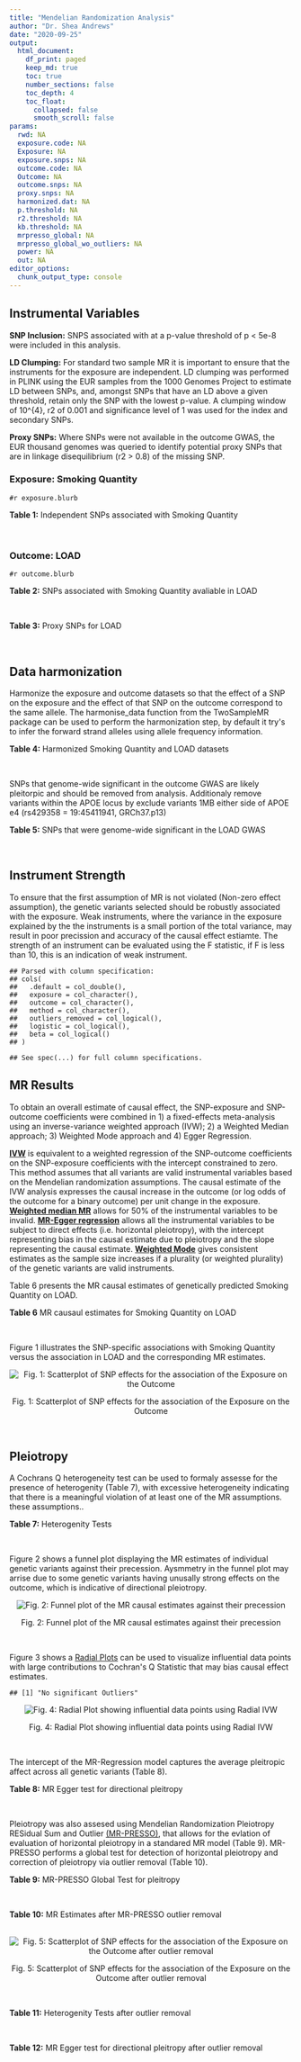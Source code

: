 ```yaml
---
title: "Mendelian Randomization Analysis"
author: "Dr. Shea Andrews"
date: "2020-09-25"
output:
  html_document:
    df_print: paged
    keep_md: true
    toc: true
    number_sections: false
    toc_depth: 4
    toc_float:
      collapsed: false
      smooth_scroll: false
params:
  rwd: NA
  exposure.code: NA
  Exposure: NA
  exposure.snps: NA
  outcome.code: NA
  Outcome: NA
  outcome.snps: NA
  proxy.snps: NA
  harmonized.dat: NA
  p.threshold: NA
  r2.threshold: NA
  kb.threshold: NA
  mrpresso_global: NA
  mrpresso_global_wo_outliers: NA
  power: NA
  out: NA
editor_options:
  chunk_output_type: console
---
```







## Instrumental Variables
**SNP Inclusion:** SNPS associated with at a p-value threshold of p < 5e-8 were included in this analysis.
<br>

**LD Clumping:** For standard two sample MR it is important to ensure that the instruments for the exposure are independent. LD clumping was performed in PLINK using the EUR samples from the 1000 Genomes Project to estimate LD between SNPs, and, amongst SNPs that have an LD above a given threshold, retain only the SNP with the lowest p-value. A clumping window of 10^{4}, r2 of 0.001 and significance level of 1 was used for the index and secondary SNPs.
<br>

**Proxy SNPs:** Where SNPs were not available in the outcome GWAS, the EUR thousand genomes was queried to identify potential proxy SNPs that are in linkage disequilibrium (r2 > 0.8) of the missing SNP.
<br>

### Exposure: Smoking Quantity
`#r exposure.blurb`
<br>

**Table 1:** Independent SNPs associated with Smoking Quantity
<div data-pagedtable="false">
  <script data-pagedtable-source type="application/json">
{"columns":[{"label":["SNP"],"name":[1],"type":["chr"],"align":["left"]},{"label":["CHROM"],"name":[2],"type":["dbl"],"align":["right"]},{"label":["POS"],"name":[3],"type":["dbl"],"align":["right"]},{"label":["REF"],"name":[4],"type":["chr"],"align":["left"]},{"label":["ALT"],"name":[5],"type":["chr"],"align":["left"]},{"label":["AF"],"name":[6],"type":["dbl"],"align":["right"]},{"label":["BETA"],"name":[7],"type":["dbl"],"align":["right"]},{"label":["SE"],"name":[8],"type":["dbl"],"align":["right"]},{"label":["Z"],"name":[9],"type":["dbl"],"align":["right"]},{"label":["P"],"name":[10],"type":["dbl"],"align":["right"]},{"label":["N"],"name":[11],"type":["dbl"],"align":["right"]},{"label":["TRAIT"],"name":[12],"type":["chr"],"align":["left"]}],"data":[{"1":"rs6663484","2":"1","3":"33878554","4":"T","5":"G","6":"0.3572470","7":"0.009431570","8":"0.001715454","9":"5.498","10":"3.843e-08","11":"335394","12":"Cigarettes_Per_Day"},{"1":"rs11264100","2":"1","3":"35591626","4":"A","5":"G","6":"0.8814240","7":"-0.010396900","8":"0.001714250","9":"-6.065","10":"1.323e-09","11":"335394","12":"Cigarettes_Per_Day"},{"1":"rs2072659","2":"1","3":"154548521","4":"C","5":"G","6":"0.1007260","7":"-0.012620500","8":"0.001711486","9":"-7.374","10":"1.659e-13","11":"335394","12":"Cigarettes_Per_Day"},{"1":"rs34973462","2":"1","3":"175993820","4":"C","5":"T","6":"0.4145770","7":"0.010078692","8":"0.001714646","9":"5.878","10":"4.157e-09","11":"335394","12":"Cigarettes_Per_Day"},{"1":"rs7599488","2":"2","3":"60718347","4":"C","5":"T","6":"0.4428680","7":"0.009946318","8":"0.001709871","9":"5.817","10":"5.974e-09","11":"337334","12":"Cigarettes_Per_Day"},{"1":"rs78408772","2":"2","3":"62710608","4":"C","5":"T","6":"0.0813701","7":"-0.009453846","8":"0.001710484","9":"-5.527","10":"3.250e-08","11":"337334","12":"Cigarettes_Per_Day"},{"1":"rs10204824","2":"2","3":"148372720","4":"A","5":"G","6":"0.5798550","7":"-0.012300300","8":"0.001706952","9":"-7.206","10":"5.754e-13","11":"337334","12":"Cigarettes_Per_Day"},{"1":"rs2084533","2":"3","3":"16872929","4":"C","5":"T","6":"0.3500730","7":"0.010643680","8":"0.001709005","9":"6.228","10":"4.718e-10","11":"337334","12":"Cigarettes_Per_Day"},{"1":"rs7431710","2":"3","3":"48935583","4":"G","5":"A","6":"0.6480000","7":"-0.012329218","8":"0.001711441","9":"-7.204","10":"5.832e-13","11":"335553","12":"Cigarettes_Per_Day"},{"1":"rs58889493","2":"3","3":"85622699","4":"T","5":"A","6":"0.6837700","7":"0.009410614","8":"0.001715074","9":"5.487","10":"4.095e-08","11":"335553","12":"Cigarettes_Per_Day"},{"1":"rs699165","2":"3","3":"136224697","4":"A","5":"G","6":"0.8056560","7":"0.009942930","8":"0.001709877","9":"5.815","10":"6.079e-09","11":"337334","12":"Cigarettes_Per_Day"},{"1":"rs28813180","2":"3","3":"158083918","4":"G","5":"A","6":"0.5027290","7":"-0.011008200","8":"0.001708552","9":"-6.443","10":"1.169e-10","11":"337334","12":"Cigarettes_Per_Day"},{"1":"rs1024323","2":"4","3":"3006043","4":"C","5":"T","6":"0.4675490","7":"-0.009949721","8":"0.001709868","9":"-5.819","10":"5.926e-09","11":"337334","12":"Cigarettes_Per_Day"},{"1":"rs11940255","2":"4","3":"67086288","4":"G","5":"A","6":"0.6773900","7":"-0.010943792","8":"0.001708633","9":"-6.405","10":"1.504e-10","11":"337334","12":"Cigarettes_Per_Day"},{"1":"rs10018253","2":"4","3":"67961464","4":"A","5":"C","6":"0.3268620","7":"0.022056800","8":"0.003634931","9":"6.068","10":"1.295e-09","11":"73380","12":"Cigarettes_Per_Day"},{"1":"rs7766641","2":"6","3":"26184102","4":"G","5":"A","6":"0.3434330","7":"-0.010904588","8":"0.001713211","9":"-6.365","10":"1.954e-10","11":"335553","12":"Cigarettes_Per_Day"},{"1":"rs215600","2":"7","3":"32333642","4":"G","5":"A","6":"0.6815510","7":"-0.016194228","8":"0.001702147","9":"-9.514","10":"1.829e-21","11":"337334","12":"Cigarettes_Per_Day"},{"1":"rs62447179","2":"7","3":"50339609","4":"G","5":"A","6":"0.3121600","7":"-0.009971783","8":"0.001709839","9":"-5.832","10":"5.466e-09","11":"337334","12":"Cigarettes_Per_Day"},{"1":"rs2741351","2":"8","3":"27418040","4":"A","5":"C","6":"0.8433190","7":"0.011704500","8":"0.001707690","9":"6.854","10":"7.189e-12","11":"337334","12":"Cigarettes_Per_Day"},{"1":"rs4236926","2":"8","3":"42578059","4":"T","5":"G","6":"0.7646630","7":"0.020466200","8":"0.001696893","9":"12.061","10":"1.700e-33","11":"337334","12":"Cigarettes_Per_Day"},{"1":"rs790564","2":"8","3":"64604218","4":"A","5":"C","6":"0.7583510","7":"-0.011035300","8":"0.001708519","9":"-6.459","10":"1.055e-10","11":"337334","12":"Cigarettes_Per_Day"},{"1":"rs112151537","2":"9","3":"136455785","4":"C","5":"T","6":"0.0419238","7":"0.012560790","8":"0.001706629","9":"7.360","10":"1.833e-13","11":"337334","12":"Cigarettes_Per_Day"},{"1":"rs3025383","2":"9","3":"136502369","4":"T","5":"C","6":"0.1737550","7":"-0.017286900","8":"0.001700802","9":"-10.164","10":"2.856e-24","11":"337334","12":"Cigarettes_Per_Day"},{"1":"rs11186852","2":"10","3":"93962124","4":"T","5":"C","6":"0.2589970","7":"0.009375700","8":"0.001710582","9":"5.481","10":"4.225e-08","11":"337334","12":"Cigarettes_Per_Day"},{"1":"rs7951365","2":"11","3":"16377044","4":"T","5":"C","6":"0.2905450","7":"0.011608000","8":"0.001707809","9":"6.797","10":"1.066e-11","11":"337334","12":"Cigarettes_Per_Day"},{"1":"rs10742683","2":"11","3":"43667625","4":"G","5":"A","6":"0.4711050","7":"-0.009435166","8":"0.001710509","9":"-5.516","10":"3.470e-08","11":"337334","12":"Cigarettes_Per_Day"},{"1":"rs113001570","2":"11","3":"46737412","4":"A","5":"T","6":"0.0538378","7":"0.010525000","8":"0.001709153","9":"6.158","10":"7.383e-10","11":"337334","12":"Cigarettes_Per_Day"},{"1":"rs7125588","2":"11","3":"113436072","4":"A","5":"G","6":"0.3864800","7":"-0.011853500","8":"0.001707506","9":"-6.942","10":"3.875e-12","11":"337334","12":"Cigarettes_Per_Day"},{"1":"rs11846838","2":"14","3":"104184737","4":"G","5":"A","6":"0.3943150","7":"0.010082117","8":"0.001709703","9":"5.897","10":"3.700e-09","11":"337334","12":"Cigarettes_Per_Day"},{"1":"rs632811","2":"15","3":"59155050","4":"A","5":"G","6":"0.3428420","7":"-0.011826700","8":"0.001832742","9":"-6.453","10":"1.097e-10","11":"292829","12":"Cigarettes_Per_Day"},{"1":"rs10519203","2":"15","3":"78814046","4":"G","5":"A","6":"0.6650290","7":"-0.060766535","8":"0.001663652","9":"-36.526","10":"4.310e-292","11":"330721","12":"Cigarettes_Per_Day"},{"1":"rs4887093","2":"15","3":"79043853","4":"C","5":"G","6":"0.3424310","7":"-0.030542300","8":"0.003612337","9":"-8.455","10":"2.780e-17","11":"73380","12":"Cigarettes_Per_Day"},{"1":"rs182317","2":"15","3":"89943601","4":"G","5":"T","6":"0.3247800","7":"-0.010572371","8":"0.001726101","9":"-6.125","10":"9.082e-10","11":"330721","12":"Cigarettes_Per_Day"},{"1":"rs1592485","2":"16","3":"52093549","4":"C","5":"A","6":"0.6552290","7":"-0.011163824","8":"0.001713294","9":"-6.516","10":"7.210e-11","11":"335394","12":"Cigarettes_Per_Day"},{"1":"rs12924872","2":"16","3":"69552215","4":"C","5":"T","6":"0.4650860","7":"-0.009492899","8":"0.001715378","9":"-5.534","10":"3.130e-08","11":"335394","12":"Cigarettes_Per_Day"},{"1":"rs258321","2":"16","3":"89756473","4":"A","5":"G","6":"0.3990170","7":"0.011058400","8":"0.001713425","9":"6.454","10":"1.086e-10","11":"335394","12":"Cigarettes_Per_Day"},{"1":"rs4485470","2":"18","3":"62125063","4":"G","5":"A","6":"0.6147690","7":"-0.010643685","8":"0.001709005","9":"-6.228","10":"4.729e-10","11":"337334","12":"Cigarettes_Per_Day"},{"1":"rs59208569","2":"19","3":"4044424","4":"G","5":"C","6":"0.8391680","7":"0.010931927","8":"0.001708648","9":"6.398","10":"1.576e-10","11":"337334","12":"Cigarettes_Per_Day"},{"1":"rs34406232","2":"19","3":"41305530","4":"C","5":"A","6":"0.0251468","7":"-0.016630341","8":"0.001718543","9":"-9.677","10":"3.793e-22","11":"330721","12":"Cigarettes_Per_Day"},{"1":"rs56113850","2":"19","3":"41353107","4":"T","5":"C","6":"0.5750370","7":"0.036126600","8":"0.001694336","9":"21.322","10":"7.140e-101","11":"330721","12":"Cigarettes_Per_Day"},{"1":"rs117875279","2":"19","3":"41498715","4":"G","5":"A","6":"0.0172289","7":"-0.010721377","8":"0.001725914","9":"-6.212","10":"5.230e-10","11":"330721","12":"Cigarettes_Per_Day"},{"1":"rs6078373","2":"20","3":"11863500","4":"G","5":"A","6":"0.4282090","7":"0.011213272","8":"0.001708299","9":"6.564","10":"5.243e-11","11":"337334","12":"Cigarettes_Per_Day"},{"1":"rs1737894","2":"20","3":"31054702","4":"C","5":"G","6":"0.4553280","7":"0.011746800","8":"0.001707638","9":"6.879","10":"6.042e-12","11":"337334","12":"Cigarettes_Per_Day"},{"1":"rs2273500","2":"20","3":"61986949","4":"T","5":"C","6":"0.1678790","7":"0.018190100","8":"0.001699691","9":"10.702","10":"9.928e-27","11":"337334","12":"Cigarettes_Per_Day"},{"1":"rs7281463","2":"21","3":"40520783","4":"A","5":"C","6":"0.3389620","7":"0.009589740","8":"0.001710316","9":"5.607","10":"2.061e-08","11":"337334","12":"Cigarettes_Per_Day"}],"options":{"columns":{"min":{},"max":[10]},"rows":{"min":[10],"max":[10]},"pages":{}}}
  </script>
</div>
<br>

### Outcome: LOAD
`#r outcome.blurb`
<br>

**Table 2:** SNPs associated with Smoking Quantity avaliable in LOAD
<div data-pagedtable="false">
  <script data-pagedtable-source type="application/json">
{"columns":[{"label":["SNP"],"name":[1],"type":["chr"],"align":["left"]},{"label":["CHROM"],"name":[2],"type":["dbl"],"align":["right"]},{"label":["POS"],"name":[3],"type":["dbl"],"align":["right"]},{"label":["REF"],"name":[4],"type":["chr"],"align":["left"]},{"label":["ALT"],"name":[5],"type":["chr"],"align":["left"]},{"label":["AF"],"name":[6],"type":["dbl"],"align":["right"]},{"label":["BETA"],"name":[7],"type":["dbl"],"align":["right"]},{"label":["SE"],"name":[8],"type":["dbl"],"align":["right"]},{"label":["Z"],"name":[9],"type":["dbl"],"align":["right"]},{"label":["P"],"name":[10],"type":["dbl"],"align":["right"]},{"label":["N"],"name":[11],"type":["dbl"],"align":["right"]},{"label":["TRAIT"],"name":[12],"type":["chr"],"align":["left"]}],"data":[{"1":"rs6663484","2":"1","3":"33878554","4":"T","5":"G","6":"0.3545","7":"-0.0101","8":"0.0150","9":"-0.673333000","10":"0.501100","11":"63926","12":"LOAD"},{"1":"rs11264100","2":"1","3":"35591626","4":"A","5":"G","6":"0.8847","7":"-0.0249","8":"0.0231","9":"-1.077920000","10":"0.280700","11":"63926","12":"LOAD"},{"1":"rs2072659","2":"1","3":"154548521","4":"C","5":"G","6":"0.1079","7":"0.0125","8":"0.0284","9":"0.440141000","10":"0.659900","11":"63926","12":"LOAD"},{"1":"rs34973462","2":"1","3":"175993820","4":"C","5":"T","6":"0.3434","7":"0.0007","8":"0.0151","9":"0.046357616","10":"0.964800","11":"63926","12":"LOAD"},{"1":"rs7599488","2":"2","3":"60718347","4":"C","5":"T","6":"0.4192","7":"0.0171","8":"0.0145","9":"1.179310345","10":"0.240700","11":"63926","12":"LOAD"},{"1":"rs78408772","2":"2","3":"62710608","4":"C","5":"T","6":"0.1109","7":"-0.0024","8":"0.0242","9":"-0.099173554","10":"0.921800","11":"63926","12":"LOAD"},{"1":"rs10204824","2":"2","3":"148372720","4":"A","5":"G","6":"0.6672","7":"-0.0137","8":"0.0156","9":"-0.878205000","10":"0.378400","11":"63926","12":"LOAD"},{"1":"rs2084533","2":"3","3":"16872929","4":"C","5":"T","6":"0.3114","7":"-0.0115","8":"0.0154","9":"-0.746753247","10":"0.453800","11":"63926","12":"LOAD"},{"1":"rs7431710","2":"3","3":"48935583","4":"G","5":"A","6":"0.6472","7":"0.0059","8":"0.0149","9":"0.395973154","10":"0.692300","11":"63926","12":"LOAD"},{"1":"rs58889493","2":"3","3":"85622699","4":"T","5":"A","6":"0.6166","7":"-0.0204","8":"0.0146","9":"-1.397260274","10":"0.161000","11":"63926","12":"LOAD"},{"1":"rs699165","2":"3","3":"136224697","4":"A","5":"G","6":"0.7273","7":"-0.0277","8":"0.0164","9":"-1.689020000","10":"0.090850","11":"63926","12":"LOAD"},{"1":"rs28813180","2":"3","3":"158083918","4":"G","5":"A","6":"0.5013","7":"-0.0012","8":"0.0142","9":"-0.084507042","10":"0.933600","11":"63926","12":"LOAD"},{"1":"rs1024323","2":"4","3":"3006043","4":"C","5":"T","6":"0.3763","7":"-0.0163","8":"0.0147","9":"-1.108843537","10":"0.267600","11":"63926","12":"LOAD"},{"1":"rs11940255","2":"4","3":"67086288","4":"G","5":"A","6":"0.6980","7":"-0.0103","8":"0.0156","9":"-0.660256410","10":"0.511200","11":"63926","12":"LOAD"},{"1":"rs10018253","2":"4","3":"67961464","4":"A","5":"C","6":"0.2557","7":"-0.0087","8":"0.0162","9":"-0.537037000","10":"0.591100","11":"63926","12":"LOAD"},{"1":"rs7766641","2":"6","3":"26184102","4":"G","5":"A","6":"0.2836","7":"-0.0163","8":"0.0159","9":"-1.025157233","10":"0.305500","11":"63926","12":"LOAD"},{"1":"rs215600","2":"7","3":"32333642","4":"G","5":"A","6":"0.6430","7":"-0.0282","8":"0.0148","9":"-1.905405405","10":"0.057270","11":"63926","12":"LOAD"},{"1":"rs62447179","2":"7","3":"50339609","4":"G","5":"A","6":"0.2942","7":"-0.0106","8":"0.0158","9":"-0.670886076","10":"0.504600","11":"63926","12":"LOAD"},{"1":"rs2741351","2":"8","3":"27418040","4":"A","5":"C","6":"0.8304","7":"0.0390","8":"0.0195","9":"2.000000000","10":"0.045750","11":"63926","12":"LOAD"},{"1":"rs4236926","2":"8","3":"42578059","4":"T","5":"G","6":"0.7695","7":"-0.0008","8":"0.0172","9":"-0.046511600","10":"0.961100","11":"63926","12":"LOAD"},{"1":"rs790564","2":"8","3":"64604218","4":"A","5":"C","6":"0.7241","7":"0.0116","8":"0.0161","9":"0.720497000","10":"0.471500","11":"63926","12":"LOAD"},{"1":"rs112151537","2":"9","3":"136455785","4":"C","5":"T","6":"0.0514","7":"-0.0044","8":"0.0405","9":"-0.108641975","10":"0.912800","11":"63926","12":"LOAD"},{"1":"rs3025383","2":"9","3":"136502369","4":"T","5":"C","6":"0.1827","7":"-0.0241","8":"0.0189","9":"-1.275130000","10":"0.201300","11":"63926","12":"LOAD"},{"1":"rs11186852","2":"10","3":"93962124","4":"T","5":"C","6":"0.2886","7":"-0.0175","8":"0.0158","9":"-1.107590000","10":"0.268900","11":"63926","12":"LOAD"},{"1":"rs7951365","2":"11","3":"16377044","4":"T","5":"C","6":"0.3242","7":"0.0187","8":"0.0153","9":"1.222220000","10":"0.224000","11":"63926","12":"LOAD"},{"1":"rs10742683","2":"11","3":"43667625","4":"G","5":"A","6":"0.4127","7":"-0.0274","8":"0.0145","9":"-1.889655172","10":"0.059820","11":"63926","12":"LOAD"},{"1":"rs113001570","2":"11","3":"46737412","4":"A","5":"T","6":"0.0593","7":"-0.0575","8":"0.0315","9":"-1.825400000","10":"0.067930","11":"63926","12":"LOAD"},{"1":"rs7125588","2":"11","3":"113436072","4":"A","5":"G","6":"0.4402","7":"0.0076","8":"0.0143","9":"0.531469000","10":"0.593900","11":"63926","12":"LOAD"},{"1":"rs11846838","2":"14","3":"104184737","4":"G","5":"A","6":"0.3134","7":"0.0024","8":"0.0157","9":"0.152866242","10":"0.879800","11":"63926","12":"LOAD"},{"1":"rs632811","2":"15","3":"59155050","4":"A","5":"G","6":"0.3225","7":"-0.0440","8":"0.0155","9":"-2.838710000","10":"0.004419","11":"63926","12":"LOAD"},{"1":"rs10519203","2":"15","3":"78814046","4":"G","5":"A","6":"0.6561","7":"0.0351","8":"0.0150","9":"2.340000000","10":"0.019670","11":"63926","12":"LOAD"},{"1":"rs4887093","2":"15","3":"79043853","4":"C","5":"T","6":"0.9699","7":"-0.0758","8":"0.0668","9":"-1.134730539","10":"0.256900","11":"63926","12":"LOAD"},{"1":"rs182317","2":"15","3":"89943601","4":"G","5":"T","6":"0.3461","7":"-0.0029","8":"0.0156","9":"-0.185897436","10":"0.849700","11":"63926","12":"LOAD"},{"1":"rs1592485","2":"16","3":"52093549","4":"C","5":"A","6":"0.6122","7":"-0.0131","8":"0.0149","9":"-0.879194631","10":"0.377900","11":"63926","12":"LOAD"},{"1":"rs12924872","2":"16","3":"69552215","4":"C","5":"T","6":"0.4669","7":"-0.0020","8":"0.0145","9":"-0.137931034","10":"0.888500","11":"63926","12":"LOAD"},{"1":"rs258321","2":"16","3":"89756473","4":"A","5":"G","6":"0.4560","7":"-0.0001","8":"0.0146","9":"-0.006849320","10":"0.994100","11":"63926","12":"LOAD"},{"1":"rs4485470","2":"18","3":"62125063","4":"G","5":"A","6":"0.5806","7":"-0.0222","8":"0.0147","9":"-1.510204082","10":"0.131600","11":"63926","12":"LOAD"},{"1":"rs59208569","2":"19","3":"4044424","4":"G","5":"C","6":"0.8254","7":"-0.0145","8":"0.0204","9":"-0.710784314","10":"0.479600","11":"63926","12":"LOAD"},{"1":"rs34406232","2":"19","3":"41305530","4":"C","5":"A","6":"0.0254","7":"0.0001","8":"0.0463","9":"0.002159827","10":"0.997700","11":"63926","12":"LOAD"},{"1":"rs56113850","2":"19","3":"41353107","4":"T","5":"C","6":"0.5633","7":"0.0018","8":"0.0158","9":"0.113924000","10":"0.907800","11":"63926","12":"LOAD"},{"1":"rs117875279","2":"19","3":"41498715","4":"G","5":"A","6":"0.0134","7":"0.0530","8":"0.0684","9":"0.774853801","10":"0.438600","11":"63926","12":"LOAD"},{"1":"rs6078373","2":"20","3":"11863500","4":"G","5":"A","6":"0.3972","7":"0.0112","8":"0.0147","9":"0.761904762","10":"0.444200","11":"63926","12":"LOAD"},{"1":"rs1737894","2":"20","3":"31054702","4":"C","5":"G","6":"0.3845","7":"-0.0195","8":"0.0151","9":"-1.291390000","10":"0.194800","11":"63926","12":"LOAD"},{"1":"rs2273500","2":"20","3":"61986949","4":"T","5":"C","6":"0.1495","7":"-0.0223","8":"0.0234","9":"-0.952991000","10":"0.340500","11":"63926","12":"LOAD"},{"1":"rs7281463","2":"21","3":"40520783","4":"A","5":"C","6":"0.4203","7":"-0.0012","8":"0.0145","9":"-0.082758600","10":"0.933200","11":"63926","12":"LOAD"}],"options":{"columns":{"min":{},"max":[10]},"rows":{"min":[10],"max":[10]},"pages":{}}}
  </script>
</div>
<br>

**Table 3:** Proxy SNPs for LOAD
<div data-pagedtable="false">
  <script data-pagedtable-source type="application/json">
{"columns":[{"label":["proxy.outcome"],"name":[1],"type":["lgl"],"align":["right"]},{"label":["target_snp"],"name":[2],"type":["lgl"],"align":["right"]},{"label":["proxy_snp"],"name":[3],"type":["lgl"],"align":["right"]},{"label":["ld.r2"],"name":[4],"type":["lgl"],"align":["right"]},{"label":["Dprime"],"name":[5],"type":["lgl"],"align":["right"]},{"label":["ref.proxy"],"name":[6],"type":["lgl"],"align":["right"]},{"label":["alt.proxy"],"name":[7],"type":["lgl"],"align":["right"]},{"label":["CHROM"],"name":[8],"type":["lgl"],"align":["right"]},{"label":["POS"],"name":[9],"type":["lgl"],"align":["right"]},{"label":["ALT.proxy"],"name":[10],"type":["lgl"],"align":["right"]},{"label":["REF.proxy"],"name":[11],"type":["lgl"],"align":["right"]},{"label":["AF"],"name":[12],"type":["lgl"],"align":["right"]},{"label":["BETA"],"name":[13],"type":["lgl"],"align":["right"]},{"label":["SE"],"name":[14],"type":["lgl"],"align":["right"]},{"label":["P"],"name":[15],"type":["lgl"],"align":["right"]},{"label":["N"],"name":[16],"type":["lgl"],"align":["right"]},{"label":["ref"],"name":[17],"type":["lgl"],"align":["right"]},{"label":["alt"],"name":[18],"type":["lgl"],"align":["right"]},{"label":["ALT"],"name":[19],"type":["lgl"],"align":["right"]},{"label":["REF"],"name":[20],"type":["lgl"],"align":["right"]},{"label":["PHASE"],"name":[21],"type":["lgl"],"align":["right"]}],"data":[{"1":"NA","2":"NA","3":"NA","4":"NA","5":"NA","6":"NA","7":"NA","8":"NA","9":"NA","10":"NA","11":"NA","12":"NA","13":"NA","14":"NA","15":"NA","16":"NA","17":"NA","18":"NA","19":"NA","20":"NA","21":"NA"}],"options":{"columns":{"min":{},"max":[10]},"rows":{"min":[10],"max":[10]},"pages":{}}}
  </script>
</div>
<br>

## Data harmonization
Harmonize the exposure and outcome datasets so that the effect of a SNP on the exposure and the effect of that SNP on the outcome correspond to the same allele. The harmonise_data function from the TwoSampleMR package can be used to perform the harmonization step, by default it try's to infer the forward strand alleles using allele frequency information.
<br>

**Table 4:** Harmonized Smoking Quantity and LOAD datasets
<div data-pagedtable="false">
  <script data-pagedtable-source type="application/json">
{"columns":[{"label":["SNP"],"name":[1],"type":["chr"],"align":["left"]},{"label":["effect_allele.exposure"],"name":[2],"type":["chr"],"align":["left"]},{"label":["other_allele.exposure"],"name":[3],"type":["chr"],"align":["left"]},{"label":["effect_allele.outcome"],"name":[4],"type":["chr"],"align":["left"]},{"label":["other_allele.outcome"],"name":[5],"type":["chr"],"align":["left"]},{"label":["beta.exposure"],"name":[6],"type":["dbl"],"align":["right"]},{"label":["beta.outcome"],"name":[7],"type":["dbl"],"align":["right"]},{"label":["eaf.exposure"],"name":[8],"type":["dbl"],"align":["right"]},{"label":["eaf.outcome"],"name":[9],"type":["dbl"],"align":["right"]},{"label":["remove"],"name":[10],"type":["lgl"],"align":["right"]},{"label":["palindromic"],"name":[11],"type":["lgl"],"align":["right"]},{"label":["ambiguous"],"name":[12],"type":["lgl"],"align":["right"]},{"label":["id.outcome"],"name":[13],"type":["chr"],"align":["left"]},{"label":["chr.outcome"],"name":[14],"type":["dbl"],"align":["right"]},{"label":["pos.outcome"],"name":[15],"type":["dbl"],"align":["right"]},{"label":["se.outcome"],"name":[16],"type":["dbl"],"align":["right"]},{"label":["z.outcome"],"name":[17],"type":["dbl"],"align":["right"]},{"label":["pval.outcome"],"name":[18],"type":["dbl"],"align":["right"]},{"label":["samplesize.outcome"],"name":[19],"type":["dbl"],"align":["right"]},{"label":["outcome"],"name":[20],"type":["chr"],"align":["left"]},{"label":["mr_keep.outcome"],"name":[21],"type":["lgl"],"align":["right"]},{"label":["pval_origin.outcome"],"name":[22],"type":["chr"],"align":["left"]},{"label":["chr.exposure"],"name":[23],"type":["dbl"],"align":["right"]},{"label":["pos.exposure"],"name":[24],"type":["dbl"],"align":["right"]},{"label":["se.exposure"],"name":[25],"type":["dbl"],"align":["right"]},{"label":["z.exposure"],"name":[26],"type":["dbl"],"align":["right"]},{"label":["pval.exposure"],"name":[27],"type":["dbl"],"align":["right"]},{"label":["samplesize.exposure"],"name":[28],"type":["dbl"],"align":["right"]},{"label":["exposure"],"name":[29],"type":["chr"],"align":["left"]},{"label":["mr_keep.exposure"],"name":[30],"type":["lgl"],"align":["right"]},{"label":["pval_origin.exposure"],"name":[31],"type":["chr"],"align":["left"]},{"label":["id.exposure"],"name":[32],"type":["chr"],"align":["left"]},{"label":["action"],"name":[33],"type":["dbl"],"align":["right"]},{"label":["mr_keep"],"name":[34],"type":["lgl"],"align":["right"]},{"label":["pt"],"name":[35],"type":["dbl"],"align":["right"]},{"label":["pleitropy_keep"],"name":[36],"type":["lgl"],"align":["right"]},{"label":["mrpresso_RSSobs"],"name":[37],"type":["lgl"],"align":["right"]},{"label":["mrpresso_pval"],"name":[38],"type":["lgl"],"align":["right"]},{"label":["mrpresso_keep"],"name":[39],"type":["lgl"],"align":["right"]}],"data":[{"1":"rs10018253","2":"C","3":"A","4":"C","5":"A","6":"0.022056800","7":"-0.0087","8":"0.3268620","9":"0.2557","10":"FALSE","11":"FALSE","12":"FALSE","13":"k81PlU","14":"4","15":"67961464","16":"0.0162","17":"-0.537037000","18":"0.591100","19":"63926","20":"Kunkle2019load","21":"TRUE","22":"reported","23":"4","24":"67961464","25":"0.003634931","26":"6.068","27":"1.295e-09","28":"73380","29":"Liu2019smkcpd23andMe","30":"TRUE","31":"reported","32":"cV3uVa","33":"2","34":"TRUE","35":"5e-08","36":"TRUE","37":"NA","38":"NA","39":"TRUE"},{"1":"rs10204824","2":"G","3":"A","4":"G","5":"A","6":"-0.012300300","7":"-0.0137","8":"0.5798550","9":"0.6672","10":"FALSE","11":"FALSE","12":"FALSE","13":"k81PlU","14":"2","15":"148372720","16":"0.0156","17":"-0.878205000","18":"0.378400","19":"63926","20":"Kunkle2019load","21":"TRUE","22":"reported","23":"2","24":"148372720","25":"0.001706952","26":"-7.206","27":"5.754e-13","28":"337334","29":"Liu2019smkcpd23andMe","30":"TRUE","31":"reported","32":"cV3uVa","33":"2","34":"TRUE","35":"5e-08","36":"TRUE","37":"NA","38":"NA","39":"TRUE"},{"1":"rs1024323","2":"T","3":"C","4":"T","5":"C","6":"-0.009949721","7":"-0.0163","8":"0.4675490","9":"0.3763","10":"FALSE","11":"FALSE","12":"FALSE","13":"k81PlU","14":"4","15":"3006043","16":"0.0147","17":"-1.108843537","18":"0.267600","19":"63926","20":"Kunkle2019load","21":"TRUE","22":"reported","23":"4","24":"3006043","25":"0.001709868","26":"-5.819","27":"5.926e-09","28":"337334","29":"Liu2019smkcpd23andMe","30":"TRUE","31":"reported","32":"cV3uVa","33":"2","34":"TRUE","35":"5e-08","36":"TRUE","37":"NA","38":"NA","39":"TRUE"},{"1":"rs10519203","2":"A","3":"G","4":"A","5":"G","6":"-0.060766535","7":"0.0351","8":"0.6650290","9":"0.6561","10":"FALSE","11":"FALSE","12":"FALSE","13":"k81PlU","14":"15","15":"78814046","16":"0.0150","17":"2.340000000","18":"0.019670","19":"63926","20":"Kunkle2019load","21":"TRUE","22":"reported","23":"15","24":"78814046","25":"0.001663652","26":"-36.526","27":"1.000e-200","28":"330721","29":"Liu2019smkcpd23andMe","30":"TRUE","31":"reported","32":"cV3uVa","33":"2","34":"TRUE","35":"5e-08","36":"TRUE","37":"NA","38":"NA","39":"TRUE"},{"1":"rs10742683","2":"A","3":"G","4":"A","5":"G","6":"-0.009435166","7":"-0.0274","8":"0.4711050","9":"0.4127","10":"FALSE","11":"FALSE","12":"FALSE","13":"k81PlU","14":"11","15":"43667625","16":"0.0145","17":"-1.889655172","18":"0.059820","19":"63926","20":"Kunkle2019load","21":"TRUE","22":"reported","23":"11","24":"43667625","25":"0.001710509","26":"-5.516","27":"3.470e-08","28":"337334","29":"Liu2019smkcpd23andMe","30":"TRUE","31":"reported","32":"cV3uVa","33":"2","34":"TRUE","35":"5e-08","36":"TRUE","37":"NA","38":"NA","39":"TRUE"},{"1":"rs11186852","2":"C","3":"T","4":"C","5":"T","6":"0.009375700","7":"-0.0175","8":"0.2589970","9":"0.2886","10":"FALSE","11":"FALSE","12":"FALSE","13":"k81PlU","14":"10","15":"93962124","16":"0.0158","17":"-1.107590000","18":"0.268900","19":"63926","20":"Kunkle2019load","21":"TRUE","22":"reported","23":"10","24":"93962124","25":"0.001710582","26":"5.481","27":"4.225e-08","28":"337334","29":"Liu2019smkcpd23andMe","30":"TRUE","31":"reported","32":"cV3uVa","33":"2","34":"TRUE","35":"5e-08","36":"TRUE","37":"NA","38":"NA","39":"TRUE"},{"1":"rs112151537","2":"T","3":"C","4":"T","5":"C","6":"0.012560790","7":"-0.0044","8":"0.0419238","9":"0.0514","10":"FALSE","11":"FALSE","12":"FALSE","13":"k81PlU","14":"9","15":"136455785","16":"0.0405","17":"-0.108641975","18":"0.912800","19":"63926","20":"Kunkle2019load","21":"TRUE","22":"reported","23":"9","24":"136455785","25":"0.001706629","26":"7.360","27":"1.833e-13","28":"337334","29":"Liu2019smkcpd23andMe","30":"TRUE","31":"reported","32":"cV3uVa","33":"2","34":"TRUE","35":"5e-08","36":"TRUE","37":"NA","38":"NA","39":"TRUE"},{"1":"rs11264100","2":"G","3":"A","4":"G","5":"A","6":"-0.010396900","7":"-0.0249","8":"0.8814240","9":"0.8847","10":"FALSE","11":"FALSE","12":"FALSE","13":"k81PlU","14":"1","15":"35591626","16":"0.0231","17":"-1.077920000","18":"0.280700","19":"63926","20":"Kunkle2019load","21":"TRUE","22":"reported","23":"1","24":"35591626","25":"0.001714250","26":"-6.065","27":"1.323e-09","28":"335394","29":"Liu2019smkcpd23andMe","30":"TRUE","31":"reported","32":"cV3uVa","33":"2","34":"TRUE","35":"5e-08","36":"TRUE","37":"NA","38":"NA","39":"TRUE"},{"1":"rs113001570","2":"T","3":"A","4":"T","5":"A","6":"0.010525000","7":"-0.0575","8":"0.0538378","9":"0.0593","10":"FALSE","11":"TRUE","12":"FALSE","13":"k81PlU","14":"11","15":"46737412","16":"0.0315","17":"-1.825400000","18":"0.067930","19":"63926","20":"Kunkle2019load","21":"TRUE","22":"reported","23":"11","24":"46737412","25":"0.001709153","26":"6.158","27":"7.383e-10","28":"337334","29":"Liu2019smkcpd23andMe","30":"TRUE","31":"reported","32":"cV3uVa","33":"2","34":"TRUE","35":"5e-08","36":"TRUE","37":"NA","38":"NA","39":"TRUE"},{"1":"rs117875279","2":"A","3":"G","4":"A","5":"G","6":"-0.010721377","7":"0.0530","8":"0.0172289","9":"0.0134","10":"FALSE","11":"FALSE","12":"FALSE","13":"k81PlU","14":"19","15":"41498715","16":"0.0684","17":"0.774853801","18":"0.438600","19":"63926","20":"Kunkle2019load","21":"TRUE","22":"reported","23":"19","24":"41498715","25":"0.001725914","26":"-6.212","27":"5.230e-10","28":"330721","29":"Liu2019smkcpd23andMe","30":"TRUE","31":"reported","32":"cV3uVa","33":"2","34":"TRUE","35":"5e-08","36":"TRUE","37":"NA","38":"NA","39":"TRUE"},{"1":"rs11846838","2":"A","3":"G","4":"A","5":"G","6":"0.010082117","7":"0.0024","8":"0.3943150","9":"0.3134","10":"FALSE","11":"FALSE","12":"FALSE","13":"k81PlU","14":"14","15":"104184737","16":"0.0157","17":"0.152866242","18":"0.879800","19":"63926","20":"Kunkle2019load","21":"TRUE","22":"reported","23":"14","24":"104184737","25":"0.001709703","26":"5.897","27":"3.700e-09","28":"337334","29":"Liu2019smkcpd23andMe","30":"TRUE","31":"reported","32":"cV3uVa","33":"2","34":"TRUE","35":"5e-08","36":"TRUE","37":"NA","38":"NA","39":"TRUE"},{"1":"rs11940255","2":"A","3":"G","4":"A","5":"G","6":"-0.010943792","7":"-0.0103","8":"0.6773900","9":"0.6980","10":"FALSE","11":"FALSE","12":"FALSE","13":"k81PlU","14":"4","15":"67086288","16":"0.0156","17":"-0.660256410","18":"0.511200","19":"63926","20":"Kunkle2019load","21":"TRUE","22":"reported","23":"4","24":"67086288","25":"0.001708633","26":"-6.405","27":"1.504e-10","28":"337334","29":"Liu2019smkcpd23andMe","30":"TRUE","31":"reported","32":"cV3uVa","33":"2","34":"TRUE","35":"5e-08","36":"TRUE","37":"NA","38":"NA","39":"TRUE"},{"1":"rs12924872","2":"T","3":"C","4":"T","5":"C","6":"-0.009492899","7":"-0.0020","8":"0.4650860","9":"0.4669","10":"FALSE","11":"FALSE","12":"FALSE","13":"k81PlU","14":"16","15":"69552215","16":"0.0145","17":"-0.137931034","18":"0.888500","19":"63926","20":"Kunkle2019load","21":"TRUE","22":"reported","23":"16","24":"69552215","25":"0.001715378","26":"-5.534","27":"3.130e-08","28":"335394","29":"Liu2019smkcpd23andMe","30":"TRUE","31":"reported","32":"cV3uVa","33":"2","34":"TRUE","35":"5e-08","36":"TRUE","37":"NA","38":"NA","39":"TRUE"},{"1":"rs1592485","2":"A","3":"C","4":"A","5":"C","6":"-0.011163824","7":"-0.0131","8":"0.6552290","9":"0.6122","10":"FALSE","11":"FALSE","12":"FALSE","13":"k81PlU","14":"16","15":"52093549","16":"0.0149","17":"-0.879194631","18":"0.377900","19":"63926","20":"Kunkle2019load","21":"TRUE","22":"reported","23":"16","24":"52093549","25":"0.001713294","26":"-6.516","27":"7.210e-11","28":"335394","29":"Liu2019smkcpd23andMe","30":"TRUE","31":"reported","32":"cV3uVa","33":"2","34":"TRUE","35":"5e-08","36":"TRUE","37":"NA","38":"NA","39":"TRUE"},{"1":"rs1737894","2":"G","3":"C","4":"G","5":"C","6":"0.011746800","7":"-0.0195","8":"0.4553280","9":"0.3845","10":"FALSE","11":"TRUE","12":"TRUE","13":"k81PlU","14":"20","15":"31054702","16":"0.0151","17":"-1.291390000","18":"0.194800","19":"63926","20":"Kunkle2019load","21":"TRUE","22":"reported","23":"20","24":"31054702","25":"0.001707638","26":"6.879","27":"6.042e-12","28":"337334","29":"Liu2019smkcpd23andMe","30":"TRUE","31":"reported","32":"cV3uVa","33":"2","34":"FALSE","35":"5e-08","36":"TRUE","37":"NA","38":"NA","39":"NA"},{"1":"rs182317","2":"T","3":"G","4":"T","5":"G","6":"-0.010572371","7":"-0.0029","8":"0.3247800","9":"0.3461","10":"FALSE","11":"FALSE","12":"FALSE","13":"k81PlU","14":"15","15":"89943601","16":"0.0156","17":"-0.185897436","18":"0.849700","19":"63926","20":"Kunkle2019load","21":"TRUE","22":"reported","23":"15","24":"89943601","25":"0.001726101","26":"-6.125","27":"9.082e-10","28":"330721","29":"Liu2019smkcpd23andMe","30":"TRUE","31":"reported","32":"cV3uVa","33":"2","34":"TRUE","35":"5e-08","36":"TRUE","37":"NA","38":"NA","39":"TRUE"},{"1":"rs2072659","2":"G","3":"C","4":"G","5":"C","6":"-0.012620500","7":"0.0125","8":"0.1007260","9":"0.1079","10":"FALSE","11":"TRUE","12":"FALSE","13":"k81PlU","14":"1","15":"154548521","16":"0.0284","17":"0.440141000","18":"0.659900","19":"63926","20":"Kunkle2019load","21":"TRUE","22":"reported","23":"1","24":"154548521","25":"0.001711486","26":"-7.374","27":"1.659e-13","28":"335394","29":"Liu2019smkcpd23andMe","30":"TRUE","31":"reported","32":"cV3uVa","33":"2","34":"TRUE","35":"5e-08","36":"TRUE","37":"NA","38":"NA","39":"TRUE"},{"1":"rs2084533","2":"T","3":"C","4":"T","5":"C","6":"0.010643680","7":"-0.0115","8":"0.3500730","9":"0.3114","10":"FALSE","11":"FALSE","12":"FALSE","13":"k81PlU","14":"3","15":"16872929","16":"0.0154","17":"-0.746753247","18":"0.453800","19":"63926","20":"Kunkle2019load","21":"TRUE","22":"reported","23":"3","24":"16872929","25":"0.001709005","26":"6.228","27":"4.718e-10","28":"337334","29":"Liu2019smkcpd23andMe","30":"TRUE","31":"reported","32":"cV3uVa","33":"2","34":"TRUE","35":"5e-08","36":"TRUE","37":"NA","38":"NA","39":"TRUE"},{"1":"rs215600","2":"A","3":"G","4":"A","5":"G","6":"-0.016194228","7":"-0.0282","8":"0.6815510","9":"0.6430","10":"FALSE","11":"FALSE","12":"FALSE","13":"k81PlU","14":"7","15":"32333642","16":"0.0148","17":"-1.905405405","18":"0.057270","19":"63926","20":"Kunkle2019load","21":"TRUE","22":"reported","23":"7","24":"32333642","25":"0.001702147","26":"-9.514","27":"1.829e-21","28":"337334","29":"Liu2019smkcpd23andMe","30":"TRUE","31":"reported","32":"cV3uVa","33":"2","34":"TRUE","35":"5e-08","36":"TRUE","37":"NA","38":"NA","39":"TRUE"},{"1":"rs2273500","2":"C","3":"T","4":"C","5":"T","6":"0.018190100","7":"-0.0223","8":"0.1678790","9":"0.1495","10":"FALSE","11":"FALSE","12":"FALSE","13":"k81PlU","14":"20","15":"61986949","16":"0.0234","17":"-0.952991000","18":"0.340500","19":"63926","20":"Kunkle2019load","21":"TRUE","22":"reported","23":"20","24":"61986949","25":"0.001699691","26":"10.702","27":"9.928e-27","28":"337334","29":"Liu2019smkcpd23andMe","30":"TRUE","31":"reported","32":"cV3uVa","33":"2","34":"TRUE","35":"5e-08","36":"TRUE","37":"NA","38":"NA","39":"TRUE"},{"1":"rs258321","2":"G","3":"A","4":"G","5":"A","6":"0.011058400","7":"-0.0001","8":"0.3990170","9":"0.4560","10":"FALSE","11":"FALSE","12":"FALSE","13":"k81PlU","14":"16","15":"89756473","16":"0.0146","17":"-0.006849320","18":"0.994100","19":"63926","20":"Kunkle2019load","21":"TRUE","22":"reported","23":"16","24":"89756473","25":"0.001713425","26":"6.454","27":"1.086e-10","28":"335394","29":"Liu2019smkcpd23andMe","30":"TRUE","31":"reported","32":"cV3uVa","33":"2","34":"TRUE","35":"5e-08","36":"TRUE","37":"NA","38":"NA","39":"TRUE"},{"1":"rs2741351","2":"C","3":"A","4":"C","5":"A","6":"0.011704500","7":"0.0390","8":"0.8433190","9":"0.8304","10":"FALSE","11":"FALSE","12":"FALSE","13":"k81PlU","14":"8","15":"27418040","16":"0.0195","17":"2.000000000","18":"0.045750","19":"63926","20":"Kunkle2019load","21":"TRUE","22":"reported","23":"8","24":"27418040","25":"0.001707690","26":"6.854","27":"7.189e-12","28":"337334","29":"Liu2019smkcpd23andMe","30":"TRUE","31":"reported","32":"cV3uVa","33":"2","34":"TRUE","35":"5e-08","36":"TRUE","37":"NA","38":"NA","39":"TRUE"},{"1":"rs28813180","2":"A","3":"G","4":"A","5":"G","6":"-0.011008200","7":"-0.0012","8":"0.5027290","9":"0.5013","10":"FALSE","11":"FALSE","12":"FALSE","13":"k81PlU","14":"3","15":"158083918","16":"0.0142","17":"-0.084507042","18":"0.933600","19":"63926","20":"Kunkle2019load","21":"TRUE","22":"reported","23":"3","24":"158083918","25":"0.001708552","26":"-6.443","27":"1.169e-10","28":"337334","29":"Liu2019smkcpd23andMe","30":"TRUE","31":"reported","32":"cV3uVa","33":"2","34":"TRUE","35":"5e-08","36":"TRUE","37":"NA","38":"NA","39":"TRUE"},{"1":"rs3025383","2":"C","3":"T","4":"C","5":"T","6":"-0.017286900","7":"-0.0241","8":"0.1737550","9":"0.1827","10":"FALSE","11":"FALSE","12":"FALSE","13":"k81PlU","14":"9","15":"136502369","16":"0.0189","17":"-1.275130000","18":"0.201300","19":"63926","20":"Kunkle2019load","21":"TRUE","22":"reported","23":"9","24":"136502369","25":"0.001700802","26":"-10.164","27":"2.856e-24","28":"337334","29":"Liu2019smkcpd23andMe","30":"TRUE","31":"reported","32":"cV3uVa","33":"2","34":"TRUE","35":"5e-08","36":"TRUE","37":"NA","38":"NA","39":"TRUE"},{"1":"rs34406232","2":"A","3":"C","4":"A","5":"C","6":"-0.016630341","7":"0.0001","8":"0.0251468","9":"0.0254","10":"FALSE","11":"FALSE","12":"FALSE","13":"k81PlU","14":"19","15":"41305530","16":"0.0463","17":"0.002159827","18":"0.997700","19":"63926","20":"Kunkle2019load","21":"TRUE","22":"reported","23":"19","24":"41305530","25":"0.001718543","26":"-9.677","27":"3.793e-22","28":"330721","29":"Liu2019smkcpd23andMe","30":"TRUE","31":"reported","32":"cV3uVa","33":"2","34":"TRUE","35":"5e-08","36":"TRUE","37":"NA","38":"NA","39":"TRUE"},{"1":"rs34973462","2":"T","3":"C","4":"T","5":"C","6":"0.010078692","7":"0.0007","8":"0.4145770","9":"0.3434","10":"FALSE","11":"FALSE","12":"FALSE","13":"k81PlU","14":"1","15":"175993820","16":"0.0151","17":"0.046357616","18":"0.964800","19":"63926","20":"Kunkle2019load","21":"TRUE","22":"reported","23":"1","24":"175993820","25":"0.001714646","26":"5.878","27":"4.157e-09","28":"335394","29":"Liu2019smkcpd23andMe","30":"TRUE","31":"reported","32":"cV3uVa","33":"2","34":"TRUE","35":"5e-08","36":"TRUE","37":"NA","38":"NA","39":"TRUE"},{"1":"rs4236926","2":"G","3":"T","4":"G","5":"T","6":"0.020466200","7":"-0.0008","8":"0.7646630","9":"0.7695","10":"FALSE","11":"FALSE","12":"FALSE","13":"k81PlU","14":"8","15":"42578059","16":"0.0172","17":"-0.046511600","18":"0.961100","19":"63926","20":"Kunkle2019load","21":"TRUE","22":"reported","23":"8","24":"42578059","25":"0.001696893","26":"12.061","27":"1.700e-33","28":"337334","29":"Liu2019smkcpd23andMe","30":"TRUE","31":"reported","32":"cV3uVa","33":"2","34":"TRUE","35":"5e-08","36":"TRUE","37":"NA","38":"NA","39":"TRUE"},{"1":"rs4485470","2":"A","3":"G","4":"A","5":"G","6":"-0.010643685","7":"-0.0222","8":"0.6147690","9":"0.5806","10":"FALSE","11":"FALSE","12":"FALSE","13":"k81PlU","14":"18","15":"62125063","16":"0.0147","17":"-1.510204082","18":"0.131600","19":"63926","20":"Kunkle2019load","21":"TRUE","22":"reported","23":"18","24":"62125063","25":"0.001709005","26":"-6.228","27":"4.729e-10","28":"337334","29":"Liu2019smkcpd23andMe","30":"TRUE","31":"reported","32":"cV3uVa","33":"2","34":"TRUE","35":"5e-08","36":"TRUE","37":"NA","38":"NA","39":"TRUE"},{"1":"rs4887093","2":"G","3":"C","4":"T","5":"C","6":"-0.030542300","7":"-0.0758","8":"0.3424310","9":"0.9699","10":"TRUE","11":"TRUE","12":"FALSE","13":"k81PlU","14":"15","15":"79043853","16":"0.0668","17":"-1.134730539","18":"0.256900","19":"63926","20":"Kunkle2019load","21":"TRUE","22":"reported","23":"15","24":"79043853","25":"0.003612337","26":"-8.455","27":"2.780e-17","28":"73380","29":"Liu2019smkcpd23andMe","30":"TRUE","31":"reported","32":"cV3uVa","33":"2","34":"FALSE","35":"5e-08","36":"TRUE","37":"NA","38":"NA","39":"NA"},{"1":"rs56113850","2":"C","3":"T","4":"C","5":"T","6":"0.036126600","7":"0.0018","8":"0.5750370","9":"0.5633","10":"FALSE","11":"FALSE","12":"FALSE","13":"k81PlU","14":"19","15":"41353107","16":"0.0158","17":"0.113924000","18":"0.907800","19":"63926","20":"Kunkle2019load","21":"TRUE","22":"reported","23":"19","24":"41353107","25":"0.001694336","26":"21.322","27":"7.140e-101","28":"330721","29":"Liu2019smkcpd23andMe","30":"TRUE","31":"reported","32":"cV3uVa","33":"2","34":"TRUE","35":"5e-08","36":"TRUE","37":"NA","38":"NA","39":"TRUE"},{"1":"rs58889493","2":"A","3":"T","4":"A","5":"T","6":"0.009410614","7":"-0.0204","8":"0.6837700","9":"0.6166","10":"FALSE","11":"TRUE","12":"FALSE","13":"k81PlU","14":"3","15":"85622699","16":"0.0146","17":"-1.397260274","18":"0.161000","19":"63926","20":"Kunkle2019load","21":"TRUE","22":"reported","23":"3","24":"85622699","25":"0.001715074","26":"5.487","27":"4.095e-08","28":"335553","29":"Liu2019smkcpd23andMe","30":"TRUE","31":"reported","32":"cV3uVa","33":"2","34":"TRUE","35":"5e-08","36":"TRUE","37":"NA","38":"NA","39":"TRUE"},{"1":"rs59208569","2":"C","3":"G","4":"C","5":"G","6":"0.010931927","7":"-0.0145","8":"0.8391680","9":"0.8254","10":"FALSE","11":"TRUE","12":"FALSE","13":"k81PlU","14":"19","15":"4044424","16":"0.0204","17":"-0.710784314","18":"0.479600","19":"63926","20":"Kunkle2019load","21":"TRUE","22":"reported","23":"19","24":"4044424","25":"0.001708648","26":"6.398","27":"1.576e-10","28":"337334","29":"Liu2019smkcpd23andMe","30":"TRUE","31":"reported","32":"cV3uVa","33":"2","34":"TRUE","35":"5e-08","36":"TRUE","37":"NA","38":"NA","39":"TRUE"},{"1":"rs6078373","2":"A","3":"G","4":"A","5":"G","6":"0.011213272","7":"0.0112","8":"0.4282090","9":"0.3972","10":"FALSE","11":"FALSE","12":"FALSE","13":"k81PlU","14":"20","15":"11863500","16":"0.0147","17":"0.761904762","18":"0.444200","19":"63926","20":"Kunkle2019load","21":"TRUE","22":"reported","23":"20","24":"11863500","25":"0.001708299","26":"6.564","27":"5.243e-11","28":"337334","29":"Liu2019smkcpd23andMe","30":"TRUE","31":"reported","32":"cV3uVa","33":"2","34":"TRUE","35":"5e-08","36":"TRUE","37":"NA","38":"NA","39":"TRUE"},{"1":"rs62447179","2":"A","3":"G","4":"A","5":"G","6":"-0.009971783","7":"-0.0106","8":"0.3121600","9":"0.2942","10":"FALSE","11":"FALSE","12":"FALSE","13":"k81PlU","14":"7","15":"50339609","16":"0.0158","17":"-0.670886076","18":"0.504600","19":"63926","20":"Kunkle2019load","21":"TRUE","22":"reported","23":"7","24":"50339609","25":"0.001709839","26":"-5.832","27":"5.466e-09","28":"337334","29":"Liu2019smkcpd23andMe","30":"TRUE","31":"reported","32":"cV3uVa","33":"2","34":"TRUE","35":"5e-08","36":"TRUE","37":"NA","38":"NA","39":"TRUE"},{"1":"rs632811","2":"G","3":"A","4":"G","5":"A","6":"-0.011826700","7":"-0.0440","8":"0.3428420","9":"0.3225","10":"FALSE","11":"FALSE","12":"FALSE","13":"k81PlU","14":"15","15":"59155050","16":"0.0155","17":"-2.838710000","18":"0.004419","19":"63926","20":"Kunkle2019load","21":"TRUE","22":"reported","23":"15","24":"59155050","25":"0.001832742","26":"-6.453","27":"1.097e-10","28":"292829","29":"Liu2019smkcpd23andMe","30":"TRUE","31":"reported","32":"cV3uVa","33":"2","34":"TRUE","35":"5e-08","36":"TRUE","37":"NA","38":"NA","39":"TRUE"},{"1":"rs6663484","2":"G","3":"T","4":"G","5":"T","6":"0.009431570","7":"-0.0101","8":"0.3572470","9":"0.3545","10":"FALSE","11":"FALSE","12":"FALSE","13":"k81PlU","14":"1","15":"33878554","16":"0.0150","17":"-0.673333000","18":"0.501100","19":"63926","20":"Kunkle2019load","21":"TRUE","22":"reported","23":"1","24":"33878554","25":"0.001715454","26":"5.498","27":"3.843e-08","28":"335394","29":"Liu2019smkcpd23andMe","30":"TRUE","31":"reported","32":"cV3uVa","33":"2","34":"TRUE","35":"5e-08","36":"TRUE","37":"NA","38":"NA","39":"TRUE"},{"1":"rs699165","2":"G","3":"A","4":"G","5":"A","6":"0.009942930","7":"-0.0277","8":"0.8056560","9":"0.7273","10":"FALSE","11":"FALSE","12":"FALSE","13":"k81PlU","14":"3","15":"136224697","16":"0.0164","17":"-1.689020000","18":"0.090850","19":"63926","20":"Kunkle2019load","21":"TRUE","22":"reported","23":"3","24":"136224697","25":"0.001709877","26":"5.815","27":"6.079e-09","28":"337334","29":"Liu2019smkcpd23andMe","30":"TRUE","31":"reported","32":"cV3uVa","33":"2","34":"TRUE","35":"5e-08","36":"TRUE","37":"NA","38":"NA","39":"TRUE"},{"1":"rs7125588","2":"G","3":"A","4":"G","5":"A","6":"-0.011853500","7":"0.0076","8":"0.3864800","9":"0.4402","10":"FALSE","11":"FALSE","12":"FALSE","13":"k81PlU","14":"11","15":"113436072","16":"0.0143","17":"0.531469000","18":"0.593900","19":"63926","20":"Kunkle2019load","21":"TRUE","22":"reported","23":"11","24":"113436072","25":"0.001707506","26":"-6.942","27":"3.875e-12","28":"337334","29":"Liu2019smkcpd23andMe","30":"TRUE","31":"reported","32":"cV3uVa","33":"2","34":"TRUE","35":"5e-08","36":"TRUE","37":"NA","38":"NA","39":"TRUE"},{"1":"rs7281463","2":"C","3":"A","4":"C","5":"A","6":"0.009589740","7":"-0.0012","8":"0.3389620","9":"0.4203","10":"FALSE","11":"FALSE","12":"FALSE","13":"k81PlU","14":"21","15":"40520783","16":"0.0145","17":"-0.082758600","18":"0.933200","19":"63926","20":"Kunkle2019load","21":"TRUE","22":"reported","23":"21","24":"40520783","25":"0.001710316","26":"5.607","27":"2.061e-08","28":"337334","29":"Liu2019smkcpd23andMe","30":"TRUE","31":"reported","32":"cV3uVa","33":"2","34":"TRUE","35":"5e-08","36":"TRUE","37":"NA","38":"NA","39":"TRUE"},{"1":"rs7431710","2":"A","3":"G","4":"A","5":"G","6":"-0.012329218","7":"0.0059","8":"0.6480000","9":"0.6472","10":"FALSE","11":"FALSE","12":"FALSE","13":"k81PlU","14":"3","15":"48935583","16":"0.0149","17":"0.395973154","18":"0.692300","19":"63926","20":"Kunkle2019load","21":"TRUE","22":"reported","23":"3","24":"48935583","25":"0.001711441","26":"-7.204","27":"5.832e-13","28":"335553","29":"Liu2019smkcpd23andMe","30":"TRUE","31":"reported","32":"cV3uVa","33":"2","34":"TRUE","35":"5e-08","36":"TRUE","37":"NA","38":"NA","39":"TRUE"},{"1":"rs7599488","2":"T","3":"C","4":"T","5":"C","6":"0.009946318","7":"0.0171","8":"0.4428680","9":"0.4192","10":"FALSE","11":"FALSE","12":"FALSE","13":"k81PlU","14":"2","15":"60718347","16":"0.0145","17":"1.179310345","18":"0.240700","19":"63926","20":"Kunkle2019load","21":"TRUE","22":"reported","23":"2","24":"60718347","25":"0.001709871","26":"5.817","27":"5.974e-09","28":"337334","29":"Liu2019smkcpd23andMe","30":"TRUE","31":"reported","32":"cV3uVa","33":"2","34":"TRUE","35":"5e-08","36":"TRUE","37":"NA","38":"NA","39":"TRUE"},{"1":"rs7766641","2":"A","3":"G","4":"A","5":"G","6":"-0.010904588","7":"-0.0163","8":"0.3434330","9":"0.2836","10":"FALSE","11":"FALSE","12":"FALSE","13":"k81PlU","14":"6","15":"26184102","16":"0.0159","17":"-1.025157233","18":"0.305500","19":"63926","20":"Kunkle2019load","21":"TRUE","22":"reported","23":"6","24":"26184102","25":"0.001713211","26":"-6.365","27":"1.954e-10","28":"335553","29":"Liu2019smkcpd23andMe","30":"TRUE","31":"reported","32":"cV3uVa","33":"2","34":"TRUE","35":"5e-08","36":"TRUE","37":"NA","38":"NA","39":"TRUE"},{"1":"rs78408772","2":"T","3":"C","4":"T","5":"C","6":"-0.009453846","7":"-0.0024","8":"0.0813701","9":"0.1109","10":"FALSE","11":"FALSE","12":"FALSE","13":"k81PlU","14":"2","15":"62710608","16":"0.0242","17":"-0.099173554","18":"0.921800","19":"63926","20":"Kunkle2019load","21":"TRUE","22":"reported","23":"2","24":"62710608","25":"0.001710484","26":"-5.527","27":"3.250e-08","28":"337334","29":"Liu2019smkcpd23andMe","30":"TRUE","31":"reported","32":"cV3uVa","33":"2","34":"TRUE","35":"5e-08","36":"TRUE","37":"NA","38":"NA","39":"TRUE"},{"1":"rs790564","2":"C","3":"A","4":"C","5":"A","6":"-0.011035300","7":"0.0116","8":"0.7583510","9":"0.7241","10":"FALSE","11":"FALSE","12":"FALSE","13":"k81PlU","14":"8","15":"64604218","16":"0.0161","17":"0.720497000","18":"0.471500","19":"63926","20":"Kunkle2019load","21":"TRUE","22":"reported","23":"8","24":"64604218","25":"0.001708519","26":"-6.459","27":"1.055e-10","28":"337334","29":"Liu2019smkcpd23andMe","30":"TRUE","31":"reported","32":"cV3uVa","33":"2","34":"TRUE","35":"5e-08","36":"TRUE","37":"NA","38":"NA","39":"TRUE"},{"1":"rs7951365","2":"C","3":"T","4":"C","5":"T","6":"0.011608000","7":"0.0187","8":"0.2905450","9":"0.3242","10":"FALSE","11":"FALSE","12":"FALSE","13":"k81PlU","14":"11","15":"16377044","16":"0.0153","17":"1.222220000","18":"0.224000","19":"63926","20":"Kunkle2019load","21":"TRUE","22":"reported","23":"11","24":"16377044","25":"0.001707809","26":"6.797","27":"1.066e-11","28":"337334","29":"Liu2019smkcpd23andMe","30":"TRUE","31":"reported","32":"cV3uVa","33":"2","34":"TRUE","35":"5e-08","36":"TRUE","37":"NA","38":"NA","39":"TRUE"}],"options":{"columns":{"min":{},"max":[10]},"rows":{"min":[10],"max":[10]},"pages":{}}}
  </script>
</div>
<br>

SNPs that genome-wide significant in the outcome GWAS are likely pleitorpic and should be removed from analysis. Additionaly remove variants within the APOE locus by exclude variants 1MB either side of APOE e4 (rs429358 = 19:45411941, GRCh37.p13)
<br>


**Table 5:** SNPs that were genome-wide significant in the LOAD GWAS
<div data-pagedtable="false">
  <script data-pagedtable-source type="application/json">
{"columns":[{"label":["SNP"],"name":[1],"type":["chr"],"align":["left"]},{"label":["chr.outcome"],"name":[2],"type":["dbl"],"align":["right"]},{"label":["pos.outcome"],"name":[3],"type":["dbl"],"align":["right"]},{"label":["pval.exposure"],"name":[4],"type":["dbl"],"align":["right"]},{"label":["pval.outcome"],"name":[5],"type":["dbl"],"align":["right"]}],"data":[],"options":{"columns":{"min":{},"max":[10]},"rows":{"min":[10],"max":[10]},"pages":{}}}
  </script>
</div>
<br>


## Instrument Strength
To ensure that the first assumption of MR is not violated (Non-zero effect assumption), the genetic variants selected should be robustly associated with the exposure. Weak instruments, where the variance in the exposure explained by the the instruments is a small portion of the total variance, may result in poor precission and accuracy of the causal effect estiamte. The strength of an instrument can be evaluated using the F statistic, if F is less than 10, this is an indication of weak instrument.


```
## Parsed with column specification:
## cols(
##   .default = col_double(),
##   exposure = col_character(),
##   outcome = col_character(),
##   method = col_character(),
##   outliers_removed = col_logical(),
##   logistic = col_logical(),
##   beta = col_logical()
## )
```

```
## See spec(...) for full column specifications.
```

<div data-pagedtable="false">
  <script data-pagedtable-source type="application/json">
{"columns":[{"label":["outliers_removed"],"name":[1],"type":["lgl"],"align":["right"]},{"label":["pve.exposure"],"name":[2],"type":["dbl"],"align":["right"]},{"label":["F"],"name":[3],"type":["dbl"],"align":["right"]},{"label":["Alpha"],"name":[4],"type":["dbl"],"align":["right"]},{"label":["NCP"],"name":[5],"type":["dbl"],"align":["right"]},{"label":["Power"],"name":[6],"type":["dbl"],"align":["right"]}],"data":[{"1":"FALSE","2":"0.01125236","3":"89.26747","4":"0.05","5":"0.1170841","6":"0.06351775"}],"options":{"columns":{"min":{},"max":[10]},"rows":{"min":[10],"max":[10]},"pages":{}}}
  </script>
</div>

##  MR Results
To obtain an overall estimate of causal effect, the SNP-exposure and SNP-outcome coefficients were combined in 1) a fixed-effects meta-analysis using an inverse-variance weighted approach (IVW); 2) a Weighted Median approach; 3) Weighted Mode approach and 4) Egger Regression.


[**IVW**](https://doi.org/10.1002/gepi.21758) is equivalent to a weighted regression of the SNP-outcome coefficients on the SNP-exposure coefficients with the intercept constrained to zero. This method assumes that all variants are valid instrumental variables based on the Mendelian randomization assumptions. The causal estimate of the IVW analysis expresses the causal increase in the outcome (or log odds of the outcome for a binary outcome) per unit change in the exposure. [**Weighted median MR**](https://doi.org/10.1002/gepi.21965) allows for 50% of the instrumental variables to be invalid. [**MR-Egger regression**](https://doi.org/10.1093/ije/dyw220) allows all the instrumental variables to be subject to direct effects (i.e. horizontal pleiotropy), with the intercept representing bias in the causal estimate due to pleiotropy and the slope representing the causal estimate. [**Weighted Mode**](https://doi.org/10.1093/ije/dyx102) gives consistent estimates as the sample size increases if a plurality (or weighted plurality) of the genetic variants are valid instruments.
<br>



Table 6 presents the MR causal estimates of genetically predicted Smoking Quantity on LOAD.
<br>

**Table 6** MR causaul estimates for Smoking Quantity on LOAD
<div data-pagedtable="false">
  <script data-pagedtable-source type="application/json">
{"columns":[{"label":["id.exposure"],"name":[1],"type":["chr"],"align":["left"]},{"label":["id.outcome"],"name":[2],"type":["chr"],"align":["left"]},{"label":["outcome"],"name":[3],"type":["fctr"],"align":["left"]},{"label":["exposure"],"name":[4],"type":["fctr"],"align":["left"]},{"label":["method"],"name":[5],"type":["fctr"],"align":["left"]},{"label":["nsnp"],"name":[6],"type":["int"],"align":["right"]},{"label":["b"],"name":[7],"type":["dbl"],"align":["right"]},{"label":["se"],"name":[8],"type":["dbl"],"align":["right"]},{"label":["pval"],"name":[9],"type":["dbl"],"align":["right"]}],"data":[{"1":"cV3uVa","2":"k81PlU","3":"Kunkle2019load","4":"Liu2019smkcpd23andMe","5":"Inverse variance weighted (fixed effects)","6":"43","7":"-0.02466709","8":"0.1534357","9":"0.87227849"},{"1":"cV3uVa","2":"k81PlU","3":"Kunkle2019load","4":"Liu2019smkcpd23andMe","5":"Weighted median","6":"43","7":"-0.47862756","8":"0.2192081","9":"0.02900352"},{"1":"cV3uVa","2":"k81PlU","3":"Kunkle2019load","4":"Liu2019smkcpd23andMe","5":"Weighted mode","6":"43","7":"-0.38810387","8":"0.2196725","9":"0.08453881"},{"1":"cV3uVa","2":"k81PlU","3":"Kunkle2019load","4":"Liu2019smkcpd23andMe","5":"MR Egger","6":"43","7":"-0.60553839","8":"0.2829687","9":"0.03835818"}],"options":{"columns":{"min":{},"max":[10]},"rows":{"min":[10],"max":[10]},"pages":{}}}
  </script>
</div>
<br>

Figure 1 illustrates the SNP-specific associations with Smoking Quantity versus the association in LOAD and the corresponding MR estimates.
<br>

<div class="figure" style="text-align: center">
<img src="/sc/arion/projects/LOAD/shea/Projects/MR_ADPhenome/results/MR_ADphenome/Liu2019smkcpd23andMe/Kunkle2019load/Liu2019smkcpd23andMe_5e-8_Kunkle2019load_MR_Analaysis_files/figure-html/scatter_plot-1.png" alt="Fig. 1: Scatterplot of SNP effects for the association of the Exposure on the Outcome"  />
<p class="caption">Fig. 1: Scatterplot of SNP effects for the association of the Exposure on the Outcome</p>
</div>
<br>


## Pleiotropy
A Cochrans Q heterogeneity test can be used to formaly assesse for the presence of heterogenity (Table 7), with excessive heterogeneity indicating that there is a meaningful violation of at least one of the MR assumptions.
these assumptions..
<br>

**Table 7:** Heterogenity Tests
<div data-pagedtable="false">
  <script data-pagedtable-source type="application/json">
{"columns":[{"label":["id.exposure"],"name":[1],"type":["chr"],"align":["left"]},{"label":["id.outcome"],"name":[2],"type":["chr"],"align":["left"]},{"label":["outcome"],"name":[3],"type":["fctr"],"align":["left"]},{"label":["exposure"],"name":[4],"type":["fctr"],"align":["left"]},{"label":["method"],"name":[5],"type":["fctr"],"align":["left"]},{"label":["Q"],"name":[6],"type":["dbl"],"align":["right"]},{"label":["Q_df"],"name":[7],"type":["dbl"],"align":["right"]},{"label":["Q_pval"],"name":[8],"type":["dbl"],"align":["right"]}],"data":[{"1":"cV3uVa","2":"k81PlU","3":"Kunkle2019load","4":"Liu2019smkcpd23andMe","5":"MR Egger","6":"45.06896","7":"41","8":"0.3055864"},{"1":"cV3uVa","2":"k81PlU","3":"Kunkle2019load","4":"Liu2019smkcpd23andMe","5":"Inverse variance weighted","6":"51.91305","7":"42","8":"0.1404984"}],"options":{"columns":{"min":{},"max":[10]},"rows":{"min":[10],"max":[10]},"pages":{}}}
  </script>
</div>
<br>

Figure 2 shows a funnel plot displaying the MR estimates of individual genetic variants against their precession. Aysmmetry in the funnel plot may arrise due to some genetic variants having unusally strong effects on the outcome, which is indicative of directional pleiotropy.
<br>

<div class="figure" style="text-align: center">
<img src="/sc/arion/projects/LOAD/shea/Projects/MR_ADPhenome/results/MR_ADphenome/Liu2019smkcpd23andMe/Kunkle2019load/Liu2019smkcpd23andMe_5e-8_Kunkle2019load_MR_Analaysis_files/figure-html/funnel_plot-1.png" alt="Fig. 2: Funnel plot of the MR causal estimates against their precession"  />
<p class="caption">Fig. 2: Funnel plot of the MR causal estimates against their precession</p>
</div>
<br>

Figure 3 shows a [Radial Plots](https://github.com/WSpiller/RadialMR) can be used to visualize influential data points with large contributions to Cochran's Q Statistic that may bias causal effect estimates.




```
## [1] "No significant Outliers"
```

<div class="figure" style="text-align: center">
<img src="/sc/arion/projects/LOAD/shea/Projects/MR_ADPhenome/results/MR_ADphenome/Liu2019smkcpd23andMe/Kunkle2019load/Liu2019smkcpd23andMe_5e-8_Kunkle2019load_MR_Analaysis_files/figure-html/Radial_Plot-1.png" alt="Fig. 4: Radial Plot showing influential data points using Radial IVW"  />
<p class="caption">Fig. 4: Radial Plot showing influential data points using Radial IVW</p>
</div>
<br>

The intercept of the MR-Regression model captures the average pleitropic affect across all genetic variants (Table 8).
<br>

**Table 8:** MR Egger test for directional pleitropy
<div data-pagedtable="false">
  <script data-pagedtable-source type="application/json">
{"columns":[{"label":["id.exposure"],"name":[1],"type":["chr"],"align":["left"]},{"label":["id.outcome"],"name":[2],"type":["chr"],"align":["left"]},{"label":["outcome"],"name":[3],"type":["fctr"],"align":["left"]},{"label":["exposure"],"name":[4],"type":["fctr"],"align":["left"]},{"label":["egger_intercept"],"name":[5],"type":["dbl"],"align":["right"]},{"label":["se"],"name":[6],"type":["dbl"],"align":["right"]},{"label":["pval"],"name":[7],"type":["dbl"],"align":["right"]}],"data":[{"1":"cV3uVa","2":"k81PlU","3":"Kunkle2019load","4":"Liu2019smkcpd23andMe","5":"0.01166811","6":"0.004676161","7":"0.01670587"}],"options":{"columns":{"min":{},"max":[10]},"rows":{"min":[10],"max":[10]},"pages":{}}}
  </script>
</div>
<br>

Pleiotropy was also assesed using Mendelian Randomization Pleiotropy RESidual Sum and Outlier [(MR-PRESSO)](https://doi.org/10.1038/s41588-018-0099-7), that allows for the evlation of evaluation of horizontal pleiotropy in a standared MR model (Table 9). MR-PRESSO performs a global test for detection of horizontal pleiotropy and correction of pleiotropy via outlier removal (Table 10).
<br>

**Table 9:** MR-PRESSO Global Test for pleitropy
<div data-pagedtable="false">
  <script data-pagedtable-source type="application/json">
{"columns":[{"label":["id.exposure"],"name":[1],"type":["chr"],"align":["left"]},{"label":["id.outcome"],"name":[2],"type":["chr"],"align":["left"]},{"label":["outcome"],"name":[3],"type":["chr"],"align":["left"]},{"label":["exposure"],"name":[4],"type":["chr"],"align":["left"]},{"label":["pt"],"name":[5],"type":["dbl"],"align":["right"]},{"label":["outliers_removed"],"name":[6],"type":["lgl"],"align":["right"]},{"label":["n_outliers"],"name":[7],"type":["dbl"],"align":["right"]},{"label":["RSSobs"],"name":[8],"type":["dbl"],"align":["right"]},{"label":["pval"],"name":[9],"type":["dbl"],"align":["right"]}],"data":[{"1":"cV3uVa","2":"k81PlU","3":"Kunkle2019load","4":"Liu2019smkcpd23andMe","5":"5e-08","6":"FALSE","7":"0","8":"61.39974","9":"0.0528"}],"options":{"columns":{"min":{},"max":[10]},"rows":{"min":[10],"max":[10]},"pages":{}}}
  </script>
</div>
<br>


**Table 10:** MR Estimates after MR-PRESSO outlier removal
<div data-pagedtable="false">
  <script data-pagedtable-source type="application/json">
{"columns":[{"label":["id.exposure"],"name":[1],"type":["chr"],"align":["left"]},{"label":["id.outcome"],"name":[2],"type":["chr"],"align":["left"]},{"label":["outcome"],"name":[3],"type":["fctr"],"align":["left"]},{"label":["exposure"],"name":[4],"type":["fctr"],"align":["left"]},{"label":["method"],"name":[5],"type":["fctr"],"align":["left"]},{"label":["nsnp"],"name":[6],"type":["int"],"align":["right"]},{"label":["b"],"name":[7],"type":["dbl"],"align":["right"]},{"label":["se"],"name":[8],"type":["dbl"],"align":["right"]},{"label":["pval"],"name":[9],"type":["dbl"],"align":["right"]}],"data":[{"1":"cV3uVa","2":"k81PlU","3":"Kunkle2019load","4":"Liu2019smkcpd23andMe","5":"Inverse variance weighted (fixed effects)","6":"43","7":"-0.02466709","8":"0.1534357","9":"0.87227849"},{"1":"cV3uVa","2":"k81PlU","3":"Kunkle2019load","4":"Liu2019smkcpd23andMe","5":"Weighted median","6":"43","7":"-0.47862756","8":"0.2253910","9":"0.03370833"},{"1":"cV3uVa","2":"k81PlU","3":"Kunkle2019load","4":"Liu2019smkcpd23andMe","5":"Weighted mode","6":"43","7":"-0.38810387","8":"0.2224552","9":"0.08836227"},{"1":"cV3uVa","2":"k81PlU","3":"Kunkle2019load","4":"Liu2019smkcpd23andMe","5":"MR Egger","6":"43","7":"-0.60553839","8":"0.2829687","9":"0.03835818"}],"options":{"columns":{"min":{},"max":[10]},"rows":{"min":[10],"max":[10]},"pages":{}}}
  </script>
</div>
<br>

<div class="figure" style="text-align: center">
<img src="/sc/arion/projects/LOAD/shea/Projects/MR_ADPhenome/results/MR_ADphenome/Liu2019smkcpd23andMe/Kunkle2019load/Liu2019smkcpd23andMe_5e-8_Kunkle2019load_MR_Analaysis_files/figure-html/scatter_plot_outlier-1.png" alt="Fig. 5: Scatterplot of SNP effects for the association of the Exposure on the Outcome after outlier removal"  />
<p class="caption">Fig. 5: Scatterplot of SNP effects for the association of the Exposure on the Outcome after outlier removal</p>
</div>
<br>

**Table 11:** Heterogenity Tests after outlier removal
<div data-pagedtable="false">
  <script data-pagedtable-source type="application/json">
{"columns":[{"label":["id.exposure"],"name":[1],"type":["chr"],"align":["left"]},{"label":["id.outcome"],"name":[2],"type":["chr"],"align":["left"]},{"label":["outcome"],"name":[3],"type":["fctr"],"align":["left"]},{"label":["exposure"],"name":[4],"type":["fctr"],"align":["left"]},{"label":["method"],"name":[5],"type":["fctr"],"align":["left"]},{"label":["Q"],"name":[6],"type":["dbl"],"align":["right"]},{"label":["Q_df"],"name":[7],"type":["dbl"],"align":["right"]},{"label":["Q_pval"],"name":[8],"type":["dbl"],"align":["right"]}],"data":[{"1":"cV3uVa","2":"k81PlU","3":"Kunkle2019load","4":"Liu2019smkcpd23andMe","5":"MR Egger","6":"45.06896","7":"41","8":"0.3055864"},{"1":"cV3uVa","2":"k81PlU","3":"Kunkle2019load","4":"Liu2019smkcpd23andMe","5":"Inverse variance weighted","6":"51.91305","7":"42","8":"0.1404984"}],"options":{"columns":{"min":{},"max":[10]},"rows":{"min":[10],"max":[10]},"pages":{}}}
  </script>
</div>
<br>

**Table 12:** MR Egger test for directional pleitropy after outlier removal
<div data-pagedtable="false">
  <script data-pagedtable-source type="application/json">
{"columns":[{"label":["id.exposure"],"name":[1],"type":["chr"],"align":["left"]},{"label":["id.outcome"],"name":[2],"type":["chr"],"align":["left"]},{"label":["outcome"],"name":[3],"type":["fctr"],"align":["left"]},{"label":["exposure"],"name":[4],"type":["fctr"],"align":["left"]},{"label":["egger_intercept"],"name":[5],"type":["dbl"],"align":["right"]},{"label":["se"],"name":[6],"type":["dbl"],"align":["right"]},{"label":["pval"],"name":[7],"type":["dbl"],"align":["right"]}],"data":[{"1":"cV3uVa","2":"k81PlU","3":"Kunkle2019load","4":"Liu2019smkcpd23andMe","5":"0.01166811","6":"0.004676161","7":"0.01670587"}],"options":{"columns":{"min":{},"max":[10]},"rows":{"min":[10],"max":[10]},"pages":{}}}
  </script>
</div>
<br>
